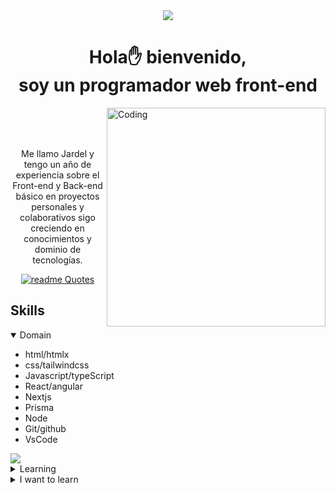 <!-- main -->
<div align="center">
  <img src="https://th.bing.com/th/id/OIP.5jz9KZZGGRByZH_DxrV76wAAAA?rs=1&pid=ImgDetMain">
  <h1>Hola✋ bienvenido, <br> soy un programador web front-end</h1>
</div>

<!-- presentation -->
<img align="right" alt="Coding" width="350" src="https://i.pinimg.com/originals/81/17/8b/81178b47a8598f0c81c4799f2cdd4057.gif">
<br>
<br>
<br>
<div align="center">
  <p>
    Me llamo Jardel y tengo un año de experiencia sobre el Front-end y Back-end básico en proyectos personales y colaborativos sigo creciendo en conocimientos y dominio de tecnologías.
  <p/>
  
  [![readme Quotes](https://quotes-github-readme.vercel.app/api?quote=La+%C3%BAnica+forma+de+aprender+a+programar+es+programando&type=horizontal)](https://github.com/piyushsuthar/github-readme-quotes)
</div>



<!-- tecnologies -->
<h2>Skills</h2>
<details open name="accordeon">
  <summary>Domain</summary>
  <ul>
    <li>html/htmlx</li>
    <li>css/tailwindcss</li>
    <li>Javascript/typeScript</li>
    <li>React/angular</li>
    <li>Nextjs</li>
    <li>Prisma</li>
    <li>Node</li>
    <li>Git/github</li>
    <li>VsCode</li>
  </ul>
<img src="https://skillicons.dev/icons?i=git,css,github,html,js,md,nextjs,nodejs,react,tailwind,ts,vscode&perline=14" />
</details>

<details name="accordeon">
  <summary>Learning</summary>
  <ul>
    <li>Java</li>
    <li>Jest</li>
  </ul>
<img src="https://skillicons.dev/icons?i=java,jest&perline=14" />
</details>

<details name="accordeon">
  <summary>I want to learn</summary>
  <ul>
    <li>Python</li>
    <li>Figma</li>
  </ul>
  <img src="https://skillicons.dev/icons?i=python,figma&perline=14" />
</details>

<!-- repositories -->
<!-- favorite quote -->
<!-- spotify -->
